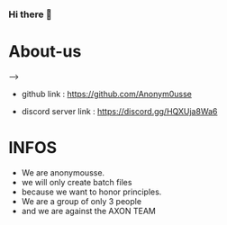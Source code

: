 ### Hi there 👋

# About-us

-->
- github link : https://github.com/Anonym0usse

- discord server link : https://discord.gg/HQXUja8Wa6

# INFOS
- We are anonymousse.
- we will only create batch files
- because we want to honor principles.
- We are a group of only 3 people 
- and we are against the AXON TEAM

